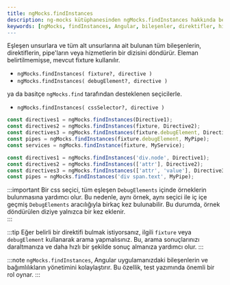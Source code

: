 ```yaml
---
title: ngMocks.findInstances
description: ng-mocks kütüphanesinden ngMocks.findInstances hakkında belgeler. Bu belge, bileşenlerin, direktiflerin, pipe'ların ve hizmetlerin nasıl bulunduğunu detaylandırır.
keywords: [ngMocks, findInstances, Angular, bileşenler, direktifler, hizmetler, pipe'lar]
---
```


Eşleşen unsurlara ve tüm alt unsurlarına ait bulunan tüm bileşenlerin, direktiflerin, pipe'ların veya hizmetlerin bir dizisini döndürür. Eleman belirtilmemişse, mevcut fixture kullanılır.

- `ngMocks.findInstances( fixture?, directive )`
- `ngMocks.findInstances( debugElement?, directive )`

ya da basitçe `ngMocks.find` tarafından desteklenen seçicilerle.

- `ngMocks.findInstances( cssSelector?, directive )`

```ts
const directives1 = ngMocks.findInstances(Directive1);
const directives2 = ngMocks.findInstances(fixture, Directive2);
const directives3 = ngMocks.findInstances(fixture.debugElement, Directive3);
const pipes = ngMocks.findInstances(fixture.debugElement, MyPipe);
const services = ngMocks.findInstance(fixture, MyService);
```

```ts
const directives1 = ngMocks.findInstances('div.node', Directive1);
const directives2 = ngMocks.findInstances(['attr'], Directive2);
const directives3 = ngMocks.findInstances(['attr', 'value'], Directive3);
const pipes = ngMocks.findInstances('div span.text', MyPipe);
```

:::important
Bir css seçici, tüm eşleşen `DebugElements` içinde örneklerin bulunmasına yardımcı olur. Bu nedenle, aynı örnek, aynı seçici ile iç içe geçmiş `DebugElements` aracılığıyla birkaç kez bulunabilir. Bu durumda, örnek döndürülen diziye yalnızca bir kez eklenir.  
:::

:::tip
Eğer belirli bir direktifi bulmak istiyorsanız, ilgili `fixture` veya `debugElement` kullanarak arama yapmalısınız. Bu, arama sonuçlarınızı daraltmanıza ve daha hızlı bir şekilde sonuç almanıza yardımcı olur.
:::

:::note
`ngMocks.findInstances`, Angular uygulamanızdaki bileşenlerin ve bağımlılıkların yönetimini kolaylaştırır. Bu özellik, test yazımında önemli bir rol oynar.
:::